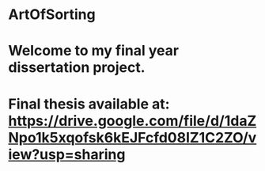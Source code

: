 # ArtOfSorting
# 
# Welcome to my final year dissertation project.

# Final thesis available at: https://drive.google.com/file/d/1daZNpo1k5xqofsk6kEJFcfd08IZ1C2ZO/view?usp=sharing
